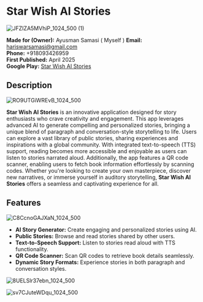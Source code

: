 # Star Wish AI Stories

![JFZIZA5MVhiP_1024_500 (1)](https://github.com/user-attachments/assets/da53b233-2c2e-4558-b21c-7b56a50fd25d)

**Made for (Owner):** Ayusman Samasi ( Myself )
**Email:** hariswarsamasi@gmail.com  
**Phone:** +918093426959  
**First Published:** April 2025  
**Google Play:** [Star Wish AI Stories](https://play.google.com/store/apps/details?id=com.starwish.story_image_ai)

## Description

![RO9UTGiWREvB_1024_500](https://github.com/user-attachments/assets/f9fc2d83-4fa0-4dcb-876d-73be77ee2f89)

**Star Wish AI Stories** is an innovative application designed for story enthusiasts who crave creativity and engagement. This app leverages advanced AI to generate compelling and personalized stories, bringing a unique blend of paragraph and conversation-style storytelling to life. Users can explore a vast library of public stories, sharing experiences and inspirations with a global community. With integrated text-to-speech (TTS) support, reading becomes more accessible and enjoyable as users can listen to stories narrated aloud. Additionally, the app features a QR code scanner, enabling users to fetch book information effortlessly by scanning codes. Whether you're looking to create your own masterpiece, discover new narratives, or immerse yourself in auditory storytelling, **Star Wish AI Stories** offers a seamless and captivating experience for all.

## Features

![C8CcnoGAJXaN_1024_500](https://github.com/user-attachments/assets/0b27f1cb-65e2-4b9f-bad2-3862b6e9edc5)

- **AI Story Generator:** Create engaging and personalized stories using AI.  
- **Public Stories:** Browse and read stories shared by other users.  
- **Text-to-Speech Support:** Listen to stories read aloud with TTS functionality.  
- **QR Code Scanner:** Scan QR codes to retrieve book details seamlessly.  
- **Dynamic Story Formats:** Experience stories in both paragraph and conversation styles.

  
![8UELSlr37ebn_1024_500](https://github.com/user-attachments/assets/7801eef6-91bd-47b8-92c5-3ac4cf7fdc5e)

![sv7CJuteWDqu_1024_500](https://github.com/user-attachments/assets/ac32b521-0e4e-4f99-9003-aa4132beaec8)
